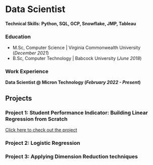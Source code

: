 # Data Scientist

#### Technical Skills: Python, SQL, GCP, Snowflake, JMP, Tableau

### Education
- M.Sc, Computer Science | Virginia Commonwealth University (_December 2021_)
- B.Sc, Computer Technology | Babcock University (_June 2018_)

### Work Experience
**Data Scientist @ Micron Technology (_February 2022 - Present_)**


## Projects
### Project 1: Student Performance Indicator: Building Linear Regression from Scratch
[Click here to check out the project](https://github.com/Goodness2/Student-performance-indicator/tree/main) 
### Project 2: Logistic Regression 
### Project 3: Applying Dimension Reduction techniques
